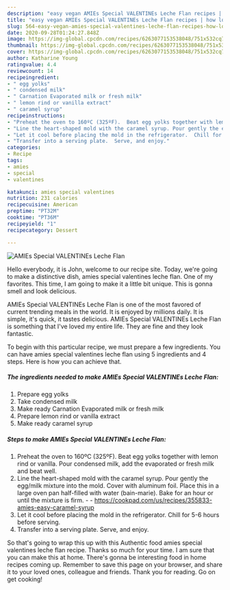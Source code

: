 ```yaml
---
description: "easy vegan AMIEs Special VALENTINEs Leche Flan recipes | how long to cook AMIEs Special VALENTINEs Leche Flan"
title: "easy vegan AMIEs Special VALENTINEs Leche Flan recipes | how long to cook AMIEs Special VALENTINEs Leche Flan"
slug: 564-easy-vegan-amies-special-valentines-leche-flan-recipes-how-long-to-cook-amies-special-valentines-leche-flan
date: 2020-09-28T01:24:27.848Z
image: https://img-global.cpcdn.com/recipes/6263077153538048/751x532cq70/amies-special-valentines-leche-flan-recipe-main-photo.jpg
thumbnail: https://img-global.cpcdn.com/recipes/6263077153538048/751x532cq70/amies-special-valentines-leche-flan-recipe-main-photo.jpg
cover: https://img-global.cpcdn.com/recipes/6263077153538048/751x532cq70/amies-special-valentines-leche-flan-recipe-main-photo.jpg
author: Katharine Young
ratingvalue: 4.4
reviewcount: 14
recipeingredient:
- " egg yolks"
- " condensed milk"
- " Carnation Evaporated milk or fresh milk"
- " lemon rind or vanilla extract"
- " caramel syrup"
recipeinstructions:
- "Preheat the oven to 160ºC (325ºF).  Beat egg yolks together with lemon rind or vanilla.  Pour condensed milk,  add the evaporated or fresh milk and beat well."
- "Line the heart-shaped mold with the caramel syrup. Pour gently the egg/milk mixture into the mold. Cover with aluminum foil. Place this in a large oven pan half-filled with water (bain-marie). Bake for an hour or until the mixture is firm.  https://cookpad.com/us/recipes/355833-amies-easy-caramel-syrup"
- "Let it cool before placing the mold in the refrigerator.  Chill for 5-6 hours before serving."
- "Transfer into a serving plate.  Serve, and enjoy."
categories:
- Recipe
tags:
- amies
- special
- valentines

katakunci: amies special valentines 
nutrition: 231 calories
recipecuisine: American
preptime: "PT32M"
cooktime: "PT36M"
recipeyield: "1"
recipecategory: Dessert

---
```



![AMIEs Special VALENTINEs Leche Flan](https://img-global.cpcdn.com/recipes/6263077153538048/751x532cq70/amies-special-valentines-leche-flan-recipe-main-photo.jpg)

Hello everybody, it is John, welcome to our recipe site. Today, we're going to make a distinctive dish, amies special valentines leche flan. One of my favorites. This time, I am going to make it a little bit unique. This is gonna smell and look delicious.

AMIEs Special VALENTINEs Leche Flan is one of the most favored of current trending meals in the world. It is enjoyed by millions daily. It is simple, it's quick, it tastes delicious. AMIEs Special VALENTINEs Leche Flan is something that I've loved my entire life. They are fine and they look fantastic.




To begin with this particular recipe, we must prepare a few ingredients. You can have amies special valentines leche flan using 5 ingredients and 4 steps. Here is how you can achieve that.

<!--inarticleads1-->

##### The ingredients needed to make AMIEs Special VALENTINEs Leche Flan:

1. Prepare  egg yolks
1. Take  condensed milk
1. Make ready  Carnation Evaporated milk or fresh milk
1. Prepare  lemon rind or vanilla extract
1. Make ready  caramel syrup




<!--inarticleads2-->

##### Steps to make AMIEs Special VALENTINEs Leche Flan:

1. Preheat the oven to 160ºC (325ºF).  Beat egg yolks together with lemon rind or vanilla.  Pour condensed milk,  add the evaporated or fresh milk and beat well.
1. Line the heart-shaped mold with the caramel syrup. Pour gently the egg/milk mixture into the mold. Cover with aluminum foil. Place this in a large oven pan half-filled with water (bain-marie). Bake for an hour or until the mixture is firm. -  - https://cookpad.com/us/recipes/355833-amies-easy-caramel-syrup
1. Let it cool before placing the mold in the refrigerator.  Chill for 5-6 hours before serving.
1. Transfer into a serving plate.  Serve, and enjoy.




So that's going to wrap this up with this Authentic food amies special valentines leche flan recipe. Thanks so much for your time. I am sure that you can make this at home. There's gonna be interesting food in home recipes coming up. Remember to save this page on your browser, and share it to your loved ones, colleague and friends. Thank you for reading. Go on get cooking!
